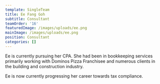 ```yaml
---
template: SingleTeam
title: Ee Fang Goh
subtitle: Consultant
teamOrder: '16'
featuredImage: /images/uploads/ee.png
mainImage: /images/uploads/ee.png
position: Consultant
categories: []
---
```


Ee is currently pursuing her CPA. She had been in bookkeeping services primarily working with Dominos Pizza Franchisee and numerous clients in the building and construction industry.

Ee is now currently progressing her career towards tax compliance.
